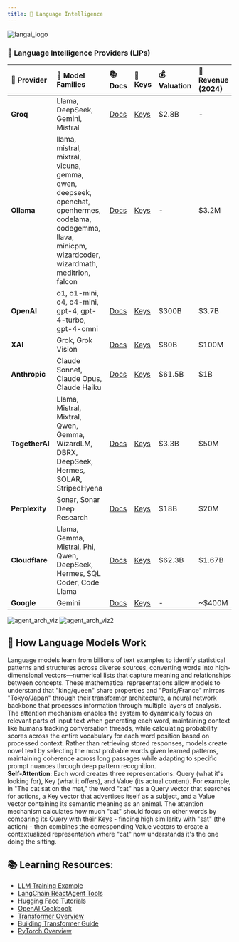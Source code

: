 ```yaml
---
title: 👄 Language Intelligence 
---
```

![langai_logo](https://i.imgur.com/enQYjtF.png)

### 👄  Language Intelligence Providers (LIPs)

| 👄 Provider | 🤖 Model Families | 📚 Docs | 🔑 Keys | 💰 Valuation | 💸 Revenue (2024) | 💲 Cost (1M Output) |
| :-- | :-- | :-- | :-- | :-- | :-- | :-- |
| **Groq** | Llama, DeepSeek, Gemini, Mistral | [Docs](https://console.groq.com/docs/overview) | [Keys](https://console.groq.com/keys) | \$2.8B | - | \$0.79 |
| **Ollama** | llama, mistral, mixtral, vicuna, gemma, qwen, deepseek, openchat, openhermes, codelama, codegemma, llava, minicpm, wizardcoder, wizardmath, meditrion, falcon | [Docs](https://ollama.com/docs) | [Keys](https://ollama.com/settings/keys) | - | \$3.2M | \$0 |
| **OpenAI** | o1, o1-mini, o4, o4-mini, gpt-4, gpt-4-turbo, gpt-4-omni | [Docs](https://platform.openai.com/docs/overview) | [Keys](https://platform.openai.com/api-keys) | \$300B | \$3.7B | \$8.00 |
| **XAI** | Grok, Grok Vision | [Docs](https://docs.x.ai/docs#models) | [Keys](https://console.x.ai/) | \$80B | \$100M | \$15.00 |
| **Anthropic** | Claude Sonnet, Claude Opus, Claude Haiku | [Docs](https://docs.anthropic.com/en/docs/welcome) | [Keys](https://console.anthropic.com/settings/keys) | \$61.5B | \$1B | \$15.00 |
| **TogetherAI** | Llama, Mistral, Mixtral, Qwen, Gemma, WizardLM, DBRX, DeepSeek, Hermes, SOLAR, StripedHyena | [Docs](https://docs.together.ai/docs/quickstart) | [Keys](https://api.together.xyz/settings/api-keys) | \$3.3B | \$50M | \$0.90 |
| **Perplexity** | Sonar, Sonar Deep Research | [Docs](https://docs.perplexity.ai/models/model-cards) | [Keys](https://www.perplexity.ai/account/api/keys) | \$18B | \$20M | \$15.00 |
| **Cloudflare** | Llama, Gemma, Mistral, Phi, Qwen, DeepSeek, Hermes, SQL Coder, Code Llama | [Docs](https://developers.cloudflare.com/workers-ai/) | [Keys](https://dash.cloudflare.com/profile/api-tokens) | \$62.3B | \$1.67B | \$2.25 |
| **Google** | Gemini | [Docs](https://cloud.google.com/vertex-ai/generative-ai/docs/learn/models) | [Keys](https://cloud.google.com/vertex-ai/generative-ai/docs/start/express-mode/overview#api-keys) | - | ~$400M | \$10.00 |

![agent_arch_viz](https://i.imgur.com/bailW5n.gif)
![agent_arch_viz2](https://i.imgur.com/uW6E9VJ.gif)



## 🧠 **How Language Models Work**

Language models learn from billions of text examples to 
identify statistical patterns and structures across diverse sources, converting words into
high-dimensional vectors—numerical lists that capture meaning and relationships between concepts. 
These mathematical representations allow models to understand that "king/queen" share properties 
and "Paris/France" mirrors "Tokyo/Japan" through their transformer architecture, a neural network 
backbone that processes information through multiple layers of analysis. The attention mechanism 
enables the system to dynamically focus on relevant parts of input text when generating each word, 
maintaining context like humans tracking conversation threads, while calculating probability scores 
across the entire vocabulary for each word position based on processed context. Rather than retrieving
stored responses, models create novel text by selecting the most probable words given learned 
patterns, maintaining coherence across long passages while adapting to specific prompt nuances
    through deep pattern recognition.  
    **Self-Attention**: Each word creates three representations: Query (what it's looking for), Key (what
    it offers), and Value (its actual content). For example, in "The cat sat on the mat," the word "cat" 
    has a Query vector that searches for actions, a Key vector that advertises itself as a subject, and 
    a Value vector containing its semantic meaning as an animal. The attention mechanism calculates how
    much "cat" should focus on other words by comparing its Query with their Keys - finding high 
    similarity with "sat" (the action) - then combines the corresponding Value vectors to create a
    contextualized representation where "cat" now understands it's the one doing the sitting.
    
## 📚 **Learning Resources**:


- [LLM Training Example](https://github.com/vtempest/ai-research-agent/blob/master/packages/neural-net/src/next-word-prediction/README.md)
- [LangChain ReactAgent Tools](https://medium.com/@terrycho/how-langchain-agent-works-internally-trace-by-using-langsmith-df23766e7fb4)
- [Hugging Face Tutorials](https://huggingface.co/learn)
- [OpenAI Cookbook](https://cookbook.openai.com)
- [Transformer Overview](https://jalammar.github.io/illustrated-transformer/)
- [Building Transformer Guide](https://www.datacamp.com/tutorial/building-a-transformer-with-py-torch)
- [PyTorch Overview](https://www.learnpytorch.io/pytorch_cheatsheet/)